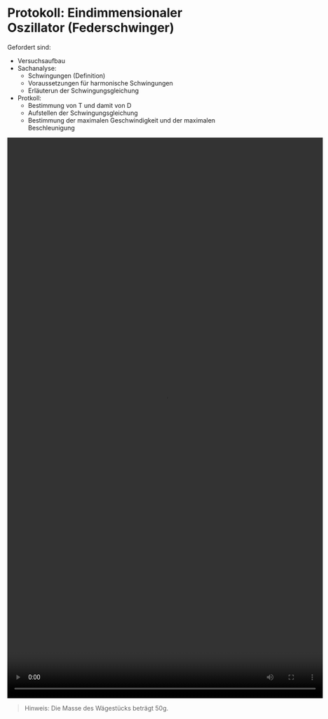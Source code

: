 Protokoll: Eindimmensionaler Oszillator (Federschwinger)
===========================================================

Gefordert sind:

- Versuchsaufbau
- Sachanalyse:
    - Schwingungen (Definition)
    - Voraussetzungen für harmonische Schwingungen
    - Erläuterun der Schwingungsgleichung
- Protkoll:
    - Bestimmung von T und damit von D
    - Aufstellen der Schwingungsgleichung
    - Bestimmung der maximalen Geschwindigkeit und der maximalen Beschleunigung
    
<video width="720" height="1280" controls>
  <source src="15_mechanische_Schwingungen_experiment.mp4" type="video/mp4">
Your browser does not support the video tag.
</video>

> Hinweis: Die Masse des Wägestücks beträgt 50g.
